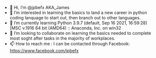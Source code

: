 - 👋 Hi, I’m @jpbefx AKA_James
- 👀 I’m interested in learning the basics to land a new career in python coding lanquage to start out, then branch out to other languages.
- 🌱 I’m currently learning Python 3.9.7 (default, Sep 16 2021, 16:59:28) [MSC v.1916 64 bit (AMD64) :: Anaconda, Inc. on win32
- 💞️ I’m looking to collaborate on learning the basics needed to complete most soght after tasks in the majority of workplaces.
- 📫 How to reach me : I can be contacted through Facebook: https://www.facebook.com/jpbefx

<!---
jpbefx/jpbefx is a ✨ special ✨ repository because its `README.md` (this file) appears on your GitHub profile.
You can click the Preview link to take a look at your changes.
--->
